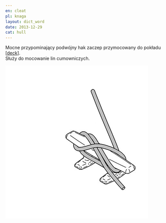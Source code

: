 ```yaml
---
en: cleat
pl: knaga
layout: dict_word
date: 2013-12-29
cat: hull
---
```


Mocne przypominający podwójny hak zaczep przymocowany do pokładu [[deck](/dict/)].  
Służy do mocowanie lin cumowniczych.

![cleat](/img/dict/cleat_04.jpg)